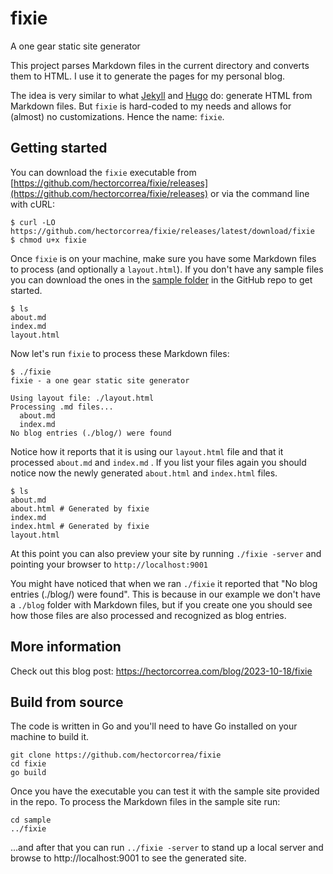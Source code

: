 # fixie
A one gear static site generator

This project parses Markdown files in the current directory and converts them to HTML. I use it to generate the pages for my personal blog.

The idea is very similar to what [Jekyll](https://jekyllrb.com/) and [Hugo](https://gohugo.io/) do: generate HTML from Markdown files. But `fixie` is hard-coded to my needs and allows for (almost) no customizations. Hence the name: `fixie`.

## Getting started

You can download the `fixie` executable from [https://github.com/hectorcorrea/fixie/releases](https://github.com/hectorcorrea/fixie/releases) or via the command line with cURL:

```
$ curl -LO https://github.com/hectorcorrea/fixie/releases/latest/download/fixie
$ chmod u+x fixie
```

Once `fixie` is on your machine, make sure you have some Markdown files to process (and optionally a `layout.html`). If you don't have any sample files you can download the ones in the [sample folder](https://github.com/hectorcorrea/fixie/tree/main/sample) in the GitHub repo to get started.

```
$ ls
about.md
index.md
layout.html
```

Now let's run `fixie` to process these Markdown files:

```
$ ./fixie
fixie - a one gear static site generator

Using layout file: ./layout.html
Processing .md files...
  about.md
  index.md
No blog entries (./blog/) were found
```

Notice how it reports that it is using our `layout.html` file and that it processed `about.md` and `index.md` . If you list your files again you should notice now the newly generated `about.html` and `index.html` files.

```
$ ls
about.md
about.html # Generated by fixie
index.md
index.html # Generated by fixie
layout.html
```

At this point you can also preview your site by running `./fixie -server` and pointing your browser to `http://localhost:9001`

You might have noticed that when we ran `./fixie` it reported that "No blog entries (./blog/) were found". This is because in our example we don't have a `./blog` folder with Markdown files, but if you create one you should see how those files are also processed and recognized as blog entries.

## More information
Check out this blog post: https://hectorcorrea.com/blog/2023-10-18/fixie


## Build from source
The code is written in Go and you'll need to have Go installed on your machine to build it.

```
git clone https://github.com/hectorcorrea/fixie
cd fixie
go build
```

Once you have the executable you can test it with the sample site provided in the repo. To process the Markdown files in the sample site run:

```
cd sample
../fixie
```

...and after that you can run `../fixie -server` to stand up a local server and browse to http://localhost:9001 to see the generated site.
